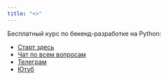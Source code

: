 ```yaml
---
title: "<>"
---
```


Бесплатный курс по бекенд-разработке на Python:
* [Старт здесь](./course-free)
* [Чат по всем вопросам](https://t.me/itcchat/20)
* [Телеграм](https://t.me/ka_blog)
* [Ютуб](https://youtube.com/@kimport_this)
